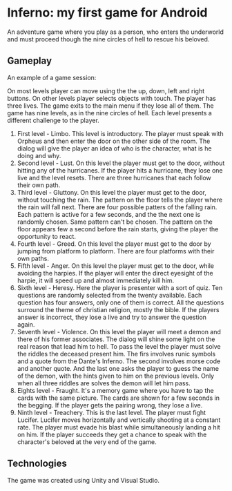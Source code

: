# Inferno: my first game for Android

An adventure game where you play as a person, who enters the underworld and must proceed though the nine circles of hell to rescue his beloved.
## Gameplay
An example of a game session:

On most levels player can move using the the up, down, left and right buttons. On other levels player selects objects with touch. The player has three lives. The game exits to the main menu if they lose all of them. 
The game has nine levels, as in the nine circles of hell. Each level presents a different challenge to the player. 
1. First level - Limbo. This level is introductory. The player must speak with Orpheus and then enter the door on the other side of the room. The dialog will give the player an idea of who is the character, what is he doing and why.
2. Second level - Lust. On this level the player must get to the door, without hitting any of the hurricanes. If the player hits a hurricane, they lose one live and the level resets. There are three hurricanes that each follow their own path.
3. Third level - Gluttony. On this level the player must get to the door, without touching the rain. The pattern on the floor tells the player where the rain will fall next. There are four possible patters of the falling rain. Each pattern is active for a few seconds, and the the next one is randomly chosen. Same pattern can't be chosen. The pattern on the floor appears few a second before the rain starts, giving the player the opportunity to react.
4. Fourth level - Greed. On this level the player must get to the door by jumping from platform to platform. There are four platforms with their own paths.
5. Fifth level - Anger. On this level the player must get to the door, while avoiding the harpies. If the player will enter the direct eyesight of the harpie, it will speed up and almost immediately kill him. 
6. Sixth level - Heresy. Here the player is presenter with a sort of quiz. Ten questions are randomly selected from the twenty available. Each question has four answers, only one of them is correct. All the questions surround the theme of christian religion, mostly the bible. If the players answer is incorrect, they lose a live and try to answer the question again.
7. Seventh level - Violence. On this level the player will meet a demon and there of his former associates. The dialog will shine some light on the real reason that lead him to hell. To pass the level the player must solve the riddles the deceased present him. The firs involves runic symbols and a quote from the Dante's Inferno. The second involves morse code and another quote. And the last one asks the player to guess the name of the demon, with the hints given to him on the previous levels. Only when all three riddles are solves the demon will let him pass.
8. Eights level - Fraught. It's a memory game where you have to tap the cards with the same picture. The cards are shown for a few seconds in the begging. If the player gets the pairing wrong, they lose a live.
9. Ninth level - Treachery. This is the last level. The player must fight Lucifer. Lucifer moves horizontally and vertically shooting at a constant rate. The player must evade his blast while simultaneously landing a hit on him. If the player succeeds they get a chance to speak with the character's beloved at the very end of the game.

## Technologies
 The game was created using Unity and Visual Studio.

